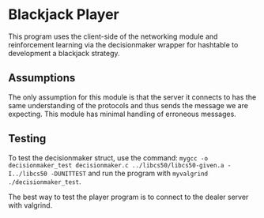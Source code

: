 # Blackjack Player

This program uses the client-side of the networking module and reinforcement learning via the decisionmaker wrapper for hashtable to development a blackjack strategy.

## Assumptions

The only assumption for this module is that the server it connects to has the same understanding of the protocols and thus sends the message we are expecting. This module has minimal handling of erroneous messages.

## Testing

To test the decisionmaker struct, use the command: `mygcc -o decisionmaker_test decisionmaker.c ../libcs50/libcs50-given.a -I../libcs50 -DUNITTEST` and run the program with `myvalgrind ./decisionmaker_test`.

The best way to test the player program is to connect to the dealer server with valgrind.
